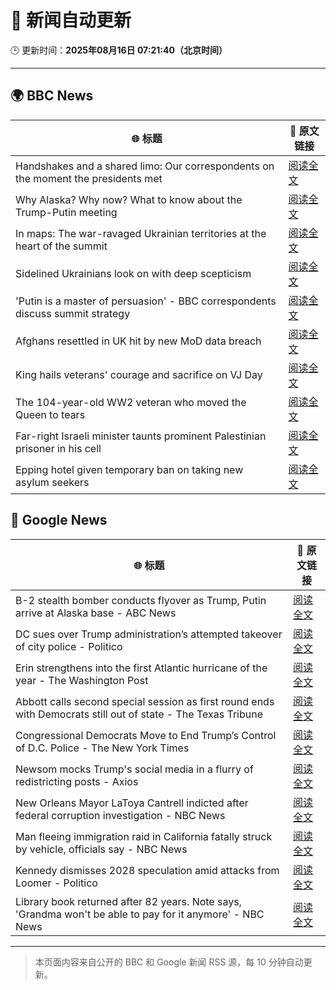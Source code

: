 # 🧠 新闻自动更新

🕒 更新时间：**2025年08月16日 07:21:40（北京时间）**

---

## 🌍 BBC News

| 🌐 标题 | 🔗 原文链接 |
|--------|-------------|
| Handshakes and a shared limo: Our correspondents on the moment the presidents met | [阅读全文](https://www.bbc.com/news/videos/crm4dnmy0pgo?at_medium=RSS&at_campaign=rss) |
| Why Alaska? Why now? What to know about the Trump-Putin meeting | [阅读全文](https://www.bbc.com/news/articles/crev9ep2vdgo?at_medium=RSS&at_campaign=rss) |
| In maps: The war-ravaged Ukrainian territories at the heart of the summit | [阅读全文](https://www.bbc.com/news/articles/cgkrn433lk2o?at_medium=RSS&at_campaign=rss) |
| Sidelined Ukrainians look on with deep scepticism | [阅读全文](https://www.bbc.com/news/articles/cm21l237pkpo?at_medium=RSS&at_campaign=rss) |
| 'Putin is a master of persuasion' - BBC correspondents discuss summit strategy | [阅读全文](https://www.bbc.com/news/videos/c6205ezp6nlo?at_medium=RSS&at_campaign=rss) |
| Afghans resettled in UK hit by new MoD data breach | [阅读全文](https://www.bbc.com/news/articles/ce87nyr3evro?at_medium=RSS&at_campaign=rss) |
| King hails veterans' courage and sacrifice on VJ Day | [阅读全文](https://www.bbc.com/news/articles/c5y0lnzpqjgo?at_medium=RSS&at_campaign=rss) |
| The 104-year-old WW2 veteran who moved the Queen to tears | [阅读全文](https://www.bbc.com/news/articles/c1kzwwk30wro?at_medium=RSS&at_campaign=rss) |
| Far-right Israeli minister taunts prominent Palestinian prisoner in his cell | [阅读全文](https://www.bbc.com/news/articles/cqxg3xg8xyyo?at_medium=RSS&at_campaign=rss) |
| Epping hotel given temporary ban on taking new asylum seekers | [阅读全文](https://www.bbc.com/news/articles/cp8z537ngvno?at_medium=RSS&at_campaign=rss) |

## 📰 Google News

| 🌐 标题 | 🔗 原文链接 |
|--------|-------------|
| B-2 stealth bomber conducts flyover as Trump, Putin arrive at Alaska base - ABC News | [阅读全文](https://news.google.com/rss/articles/CBMiigFBVV95cUxPdTdGZkpwVE5jUmJweDVGNFc2bGZwN3R6QnFwYzdNSmZ4Z01yOHllS2NfOGMyeW8wYkpVMmRyenptTW5OdmVXWTR1NEs4Vk9oMHVKR01hamU1cUVHREQ2cVl3VVpIckIxYUlRd0pvcmNsbW5HRmpYQm1sOThONV9yaVRoV2xYNkhkSGfSAY8BQVVfeXFMUHlBQmZyUi1pOEs1Q3pCSFNWZi1meTZnU3YwWVBYSVVLZEc4dTFmYXl2NHlTTTJoZ3NBWk5QckQ0RnpFNlM0TmhJQ0szVjZMUzBqdTBoR00tU1VlUFRNNWpHenFISlo5elVESTIxZG1iSUdvdTEyUmtVMzNvVUNENlpQU3Y5T2t4dUtEczhKLWM?oc=5) |
| DC sues over Trump administration’s attempted takeover of city police - Politico | [阅读全文](https://news.google.com/rss/articles/CBMifkFVX3lxTFBCYTBpR3U2WTVvOTZRamVhblVaMVgzX2c4VFBhV0F5VmEwTXVzR2FRVmNlTDR3UzJWdFR5WkhjQnphU3gyQWljcENVcFhiTjFScFRMN2R0VXMxU000RHhMX1lRUDRsZUY2bmpfTjFqNExvYThmUnZuQ2FkT3RhQQ?oc=5) |
| Erin strengthens into the first Atlantic hurricane of the year - The Washington Post | [阅读全文](https://news.google.com/rss/articles/CBMipgFBVV95cUxOSTVUc3ZFU3BPLUk5Mjh6cG5QTGFzOGF4eGVGTlM5Z1NzM1NTMUtHbkphMC0tczl0YWF2YXEwRUlwYlc2c1FsR0RXa1B6NG1GU3ZXSlhneEJyMzBDaTV6eE5JSmtVT19MLTBpbHM3aVZCMGRTQVdZYzJSVW5sRGJtQk5yLTVGeUZ6MUoxdXZ2RE9GcjVjNUd3V3ZqNHZScGdMWFpuY3ZR?oc=5) |
| Abbott calls second special session as first round ends with Democrats still out of state - The Texas Tribune | [阅读全文](https://news.google.com/rss/articles/CBMisAFBVV95cUxQLVVDb1ZHbWVXbTZkUWpqbEZYUjlqTDdQUTZ2NjNNV0w1WWVUNEFIQUR6UGZRNjk1UlNCZlRKVllab2RDTjRaMnB4VWE3ZWFoVTNNZ01ENlh3WG11N193Z3JfZzBkaEd3cVU4VzZCcnJxQ0RVUkZIR21BbG5uTThUcXlubzhWWjRTQ2RNNUdzWkROUHJCZ0hvekxrR0I5N0k2M1lLTlNlX3U2VnZUY0tneA?oc=5) |
| Congressional Democrats Move to End Trump’s Control of D.C. Police - The New York Times | [阅读全文](https://news.google.com/rss/articles/CBMinwFBVV95cUxObXBLeEpfWEVEYVlUUUlSZ3p0cHplQXJIZjE1VWc1c242eUpfa0dYV3FXX1VzeVkxakVyVVpuQkVCdnFucDFrdjdIUHpUMEJsU2IwRjFodllMWW1xcFp6SmcxNnNuOU91ZnloRmxTdmEwSHNxWHhWdFZyUUZXS0E0RVN1S1RCcXhRMjZ4Uk5ueE9keElXNnlTbk5ZOWMwQms?oc=5) |
| Newsom mocks Trump's social media in a flurry of redistricting posts - Axios | [阅读全文](https://news.google.com/rss/articles/CBMifEFVX3lxTFAwR1dCZ1JWeFl0N2V1NTNGSmtzeEJ1VjREaEJkbGptcDJMZkpHbTBndHlnSlkzWVIzVEQyX3NFamdjX0ZVd3BfZExZbEdZR1J5dmVBOVF3WFA2a3ZnNXl5QUYyeEk5Qy1ZSGRuS2dPR0d1ckRhS1ltNXV0amw?oc=5) |
| New Orleans Mayor LaToya Cantrell indicted after federal corruption investigation - NBC News | [阅读全文](https://news.google.com/rss/articles/CBMiugFBVV95cUxQM1BkSXQ3MlVyY0JybGRKaEcwSGdHYjlrU3ZGZGoxY09KbE1naUQ5OEpxTDVxUDFUdE5URVVNRFZLN0lkMDY0RWJDbF94RU90cDBKZ0I0ekI5X1p5RXlleUhKWW1XNk5WSi1Td2NkMmVXVFlBYUZxb2lGQTVJTFpUSVZoWmNHSWtiRnZHbTd5R0dKV1pjRHVxU0daWkNIdmQ3UnBCUWFCTk1DS0tUZ25VSTNvUjNCakQxbnfSAVZBVV95cUxONlNBZXAyeFRaV1J6NFk2S1BUaGptaHZHUDFMMmhUd3BBQkN4T1UyeEJaMEU4ZVJ4YTBHemxOVFZBVGc2eEhIbXpoTGhMWEd1MkZEdmJpdw?oc=5) |
| Man fleeing immigration raid in California fatally struck by vehicle, officials say - NBC News | [阅读全文](https://news.google.com/rss/articles/CBMiugFBVV95cUxQa2ZaUW1ZSFIwN041Z2dKRXNtVWIzR05yaFdRZVlvZE5nVklWUVFkWU1lb2RiUE5SLTJ1U2lheTNlWERpTXZSak9VOERrZmNDSkM0SmFBSG5BTU1lQVV6YUx4RTBQdHd1RTJ3Nm8xaDIwYUV1OWlhRVAwSGlnNXJNQl9fRFI0Z2puV0Y2OU9UMll2bDVPU3lULURyLVJYTDR5NTdTTGJSTC1tLUJUdk1tTF90dHVFSEZyeFHSAVZBVV95cUxNWXlHeDNycW1VbFU0ekt3dm1BT29aT09wUy1aMURJdXc1bXlqenFVamhuVzBkTDE2dFdYcTdzS2ZZWEJUdjhZVGxYWk5NRE94dXR2V2hCUQ?oc=5) |
| Kennedy dismisses 2028 speculation amid attacks from Loomer - Politico | [阅读全文](https://news.google.com/rss/articles/CBMiekFVX3lxTE93Rkc1QUpQVkFiYnpQN2xWLWQzWTFWbFVVaDRuaUVORWpwcVpuREJEZWJEclNYeldLampoVnMwZ3JvMC05eC0yOE02SE1zbVA2WWVvc1FNTnE5a3NrSnQ1eDNJSURiQ1hSbzJ4WWNfNkswaGtMdW1aVTBR?oc=5) |
| Library book returned after 82 years. Note says, 'Grandma won't be able to pay for it anymore' - NBC News | [阅读全文](https://news.google.com/rss/articles/CBMiugFBVV95cUxNbXhycGZyMXNLZEJqYzZxd0JWTGdrQWk3Q3llX1JzZUVEUlhLRzJHNHYxVzA4MkxvZmgyVXVmTmNpVHNkbk5GZzRwNG1RbVBLckhicklUVlNma0FBLWxJb3BzUkhTTWtxaFllcUY5ejJKQmVHY0ZsaVlkWElmTDRWSzFSZk5JQ2o1a1hNYnJhNENZS0RybldmRExLczc2Zk9TSzdkMFhBaHpiZFBwcURCM25vM1FTZC0zdEE?oc=5) |

---
> 本页面内容来自公开的 BBC 和 Google 新闻 RSS 源，每 10 分钟自动更新。